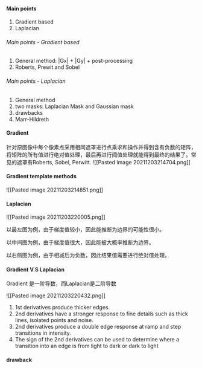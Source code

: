 #### Main points
1. Gradient based
2. Laplacian

###### Main points - Gradient based
1. General method: |Gx| + |Gy| + post-processing
2. Roberts, Prewit and Sobel

###### Main points - Laplacian
1. General method
2. two masks: Laplacian Mask and Gaussian mask
3. drawbacks
4. Marr-Hildreth

#### Gradient
针对原图像中每个像素点采用相同遮罩进行点乘求和操作并得到含有负数的矩阵，将矩阵的所有值进行绝对值处理，最后再进行阈值处理就能得到最终的结果了。常见的遮罩有Roberts, Sobel, Perwitt. 
![[Pasted image 20211203214704.png]]
#### Gradient template methods
![[Pasted image 20211203214851.png]]

#### Laplacian
![[Pasted image 20211203220005.png]]

以最左图为例，由于梯度值较小，因此能推断为边界的可能性很小。

以中间图为例，由于梯度值很大，因此能被大概率推断为边界。

以右侧图为例，由于相减后为负数，因此结果值需要进行绝对值处理。

#### Gradient V.S Laplacian
Gradient 是一阶导数，而Laplacian是二阶导数

![[Pasted image 20211203220432.png]]

1. 1st derivatives produce thicker edges.
2. 2nd derivatives have a stronger response to fine details such as thick lines, isolated points and noise.
3. 2nd derivatives produce a double edge response at ramp and step transitions in intensity.
4. The sign of the 2nd derivatives can be used to determine where a transition into an edge is from light to dark or dark to light

#### drawback